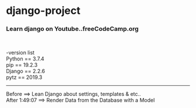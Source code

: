 # django-project
<h3>Learn django on Youtube..freeCodeCamp.org</h3><br>
<p>
-version list
  <br>Python == 3.7.4
  <br>pip == 19.2.3
  <br>Django == 2.2.6
  <br>pytz == 2019.3
</p>
<hr>
<p>
  Before ==> Lean Django about settings, templates & etc..<br>
  After 1:49:07 ==> Render Data from the Database with a Model
</p>
